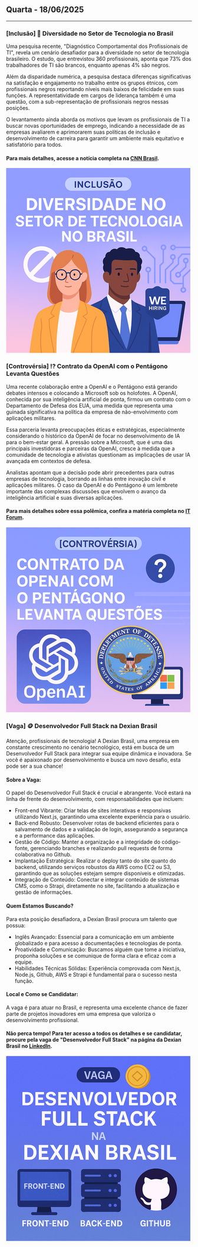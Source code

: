 ## Quarta - 18/06/2025

___

### [Inclusão] 🤍 Diversidade no Setor de Tecnologia no Brasil

Uma pesquisa recente, "Diagnóstico Comportamental dos Profissionais de TI", revela um cenário desafiador para a diversidade no setor de tecnologia brasileiro. O estudo, que entrevistou 360 profissionais, aponta que 73% dos trabalhadores de TI são brancos, enquanto apenas 4% são negros.

Além da disparidade numérica, a pesquisa destaca diferenças significativas na satisfação e engajamento no trabalho entre os grupos étnicos, com profissionais negros reportando níveis mais baixos de felicidade em suas funções. A representatividade em cargos de liderança também é uma questão, com a sub-representação de profissionais negros nessas posições.

O levantamento ainda aborda os motivos que levam os profissionais de TI a buscar novas oportunidades de emprego, indicando a necessidade de as empresas avaliarem e aprimorarem suas políticas de inclusão e desenvolvimento de carreira para garantir um ambiente mais equitativo e satisfatório para todos.

#### Para mais detalhes, acesse a notícia completa na [CNN Brasil](https://www.cnnbrasil.com.br/tecnologia/pesquisa-aponta-que-4-dos-profissionais-de-ti-sao-negros-e-73-brancos/).

![banner1](imagens/01_1806.png)

### [Controvérsia] ⁉️ Contrato da OpenAI com o Pentágono Levanta Questões

Uma recente colaboração entre a OpenAI e o Pentágono está gerando debates intensos e colocando a Microsoft sob os holofotes. A OpenAI, conhecida por sua inteligência artificial de ponta, firmou um contrato com o Departamento de Defesa dos EUA, uma medida que representa uma guinada significativa na política da empresa de não-envolvimento com aplicações militares.

Essa parceria levanta preocupações éticas e estratégicas, especialmente considerando o histórico da OpenAI de focar no desenvolvimento de IA para o bem-estar geral. A pressão sobre a Microsoft, que é uma das principais investidoras e parceiras da OpenAI, cresce à medida que a comunidade de tecnologia e ativistas questionam as implicações de usar IA avançada em contextos de defesa.

Analistas apontam que a decisão pode abrir precedentes para outras empresas de tecnologia, borrando as linhas entre inovação civil e aplicações militares. O caso da OpenAI e do Pentágono é um lembrete importante das complexas discussões que envolvem o avanço da inteligência artificial e suas diversas aplicações.

#### Para mais detalhes sobre essa polêmica, confira a matéria completa no [IT Forum](https://itforum.com.br/noticias/contrato-openai-defesa-eua-pressionar-microsoft/).

![banner2](imagens/02_1806.png)


### [Vaga] 🪙 Desenvolvedor Full Stack na Dexian Brasil

Atenção, profissionais de tecnologia! A Dexian Brasil, uma empresa em constante crescimento no cenário tecnológico, está em busca de um Desenvolvedor Full Stack para integrar sua equipe dinâmica e inovadora. Se você é apaixonado por desenvolvimento e busca um novo desafio, esta pode ser a sua chance!

#### Sobre a Vaga:
O papel do Desenvolvedor Full Stack é crucial e abrangente. Você estará na linha de frente do desenvolvimento, com responsabilidades que incluem:
- Front-end Vibrante: Criar telas de sites interativas e responsivas utilizando Next.js, garantindo uma excelente experiência para o usuário.
- Back-end Robusto: Desenvolver rotas de backend eficientes para o salvamento de dados e a validação de login, assegurando a segurança e a performance das aplicações.
- Gestão de Código: Manter a organização e a integridade do código-fonte, gerenciando branches e realizando pull requests de forma colaborativa no Github.
- Implantação Estratégica: Realizar o deploy tanto do site quanto do backend, utilizando serviços robustos da AWS como EC2 ou S3, garantindo que as soluções estejam sempre disponíveis e otimizadas.
- Integração de Conteúdo: Conectar e integrar conteúdo de sistemas CMS, como o Strapi, diretamente no site, facilitando a atualização e gestão de informações.

#### Quem Estamos Buscando?
Para esta posição desafiadora, a Dexian Brasil procura um talento que possua:
- Inglês Avançado: Essencial para a comunicação em um ambiente globalizado e para acesso a documentações e tecnologias de ponta.
- Proatividade e Comunicação: Buscamos alguém que tome a iniciativa, proponha soluções e se comunique de forma clara e eficaz com a equipe.
- Habilidades Técnicas Sólidas: Experiência comprovada com Next.js, Node.js, Github, AWS e Strapi é fundamental para o sucesso nesta função.

#### Local e Como se Candidatar:
A vaga é para atuar no Brasil, e representa uma excelente chance de fazer parte de projetos inovadores em uma empresa que valoriza o desenvolvimento profissional.

#### Não perca tempo! Para ter acesso a todos os detalhes e se candidatar, procure pela vaga de "Desenvolvedor Full Stack" na página da Dexian Brasil no [LinkedIn](https://www.linkedin.com/jobs/view/4250804042).

![banner3](imagens/03_1806.png)